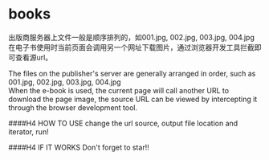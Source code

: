 # books
出版商服务器上文件一般是顺序排列的，如001.jpg, 002.jpg, 003.jpg, 004.jpg
<br>在电子书使用时当前页面会调用另一个网址下载图片，通过浏览器开发工具拦截即可查看源url。  

The files on the publisher's server are generally arranged in order, such as 001.jpg, 002.jpg, 003.jpg, 004.jpg
<br>When the e-book is used, the current page will call another URL to download the page image, the source URL can be viewed by intercepting it through the browser development tool.  

####H4 
HOW TO USE
change the url source, output file location and iterator, run!

####H4 
IF IT WORKS
Don't forget to star!!

